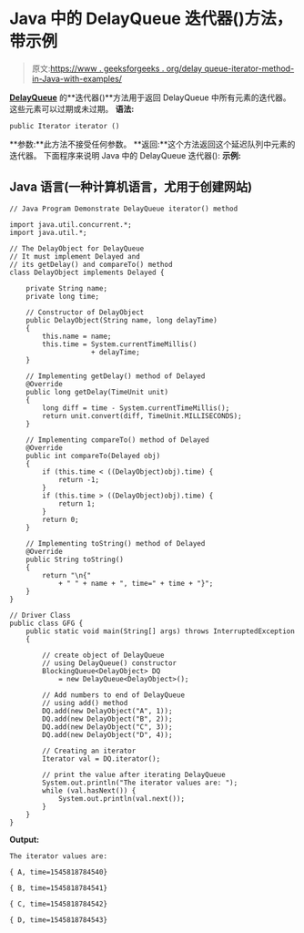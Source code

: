 # Java 中的 DelayQueue 迭代器()方法，带示例

> 原文:[https://www . geeksforgeeks . org/delay queue-iterator-method-in-Java-with-examples/](https://www.geeksforgeeks.org/delayqueue-iterator-method-in-java-with-examples/)

[**DelayQueue**](https://www.geeksforgeeks.org/delayqueue-class-in-java-with-example/) 的**迭代器()**方法用于返回 DelayQueue 中所有元素的迭代器。这些元素可以过期或未过期。
**语法:**

```
public Iterator iterator ()
```

**参数:**此方法不接受任何参数。
**返回:**这个方法返回这个延迟队列中元素的迭代器。
下面程序来说明 Java 中的 DelayQueue 迭代器():
**示例:**

## Java 语言(一种计算机语言，尤用于创建网站)

```
// Java Program Demonstrate DelayQueue iterator() method

import java.util.concurrent.*;
import java.util.*;

// The DelayObject for DelayQueue
// It must implement Delayed and
// its getDelay() and compareTo() method
class DelayObject implements Delayed {

    private String name;
    private long time;

    // Constructor of DelayObject
    public DelayObject(String name, long delayTime)
    {
        this.name = name;
        this.time = System.currentTimeMillis()
                    + delayTime;
    }

    // Implementing getDelay() method of Delayed
    @Override
    public long getDelay(TimeUnit unit)
    {
        long diff = time - System.currentTimeMillis();
        return unit.convert(diff, TimeUnit.MILLISECONDS);
    }

    // Implementing compareTo() method of Delayed
    @Override
    public int compareTo(Delayed obj)
    {
        if (this.time < ((DelayObject)obj).time) {
            return -1;
        }
        if (this.time > ((DelayObject)obj).time) {
            return 1;
        }
        return 0;
    }

    // Implementing toString() method of Delayed
    @Override
    public String toString()
    {
        return "\n{"
            + " " + name + ", time=" + time + "}";
    }
}

// Driver Class
public class GFG {
    public static void main(String[] args) throws InterruptedException
    {

        // create object of DelayQueue
        // using DelayQueue() constructor
        BlockingQueue<DelayObject> DQ
            = new DelayQueue<DelayObject>();

        // Add numbers to end of DelayQueue
        // using add() method
        DQ.add(new DelayObject("A", 1));
        DQ.add(new DelayObject("B", 2));
        DQ.add(new DelayObject("C", 3));
        DQ.add(new DelayObject("D", 4));

        // Creating an iterator
        Iterator val = DQ.iterator();

        // print the value after iterating DelayQueue
        System.out.println("The iterator values are: ");
        while (val.hasNext()) {
            System.out.println(val.next());
        }
    }
}
```

**Output:** 

```
The iterator values are: 

{ A, time=1545818784540}

{ B, time=1545818784541}

{ C, time=1545818784542}

{ D, time=1545818784543}
```
